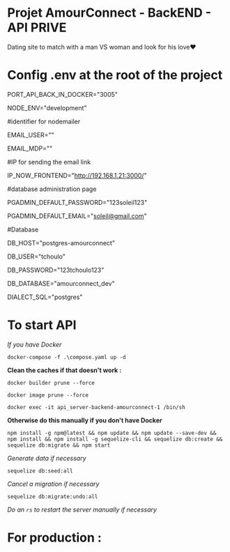 # Projet AmourConnect - BackEND - API PRIVE

Dating site to match with a man VS woman and look for his love❤️

# Config .env at the root of the project

PORT_API_BACK_IN_DOCKER="3005"

NODE_ENV="development"

#identifier for nodemailer

EMAIL_USER=""

EMAIL_MDP=""

#IP for sending the email link

IP_NOW_FRONTEND="http://192.168.1.21:3000/"

#database administration page

PGADMIN_DEFAULT_PASSWORD="123soleil123"

PGADMIN_DEFAULT_EMAIL="soleil@gmail.com"

#Database

DB_HOST="postgres-amourconnect"

DB_USER="tchoulo"

DB_PASSWORD="123tchoulo123"

DB_DATABASE="amourconnect_dev"

DIALECT_SQL="postgres" 


# To start API

*If you have Docker*

```
docker-compose -f .\compose.yaml up -d
```

**Clean the caches if that doesn't work :**

```
docker builder prune --force
```

```
docker image prune --force
```

```
docker exec -it api_server-backend-amourconnect-1 /bin/sh
```

**Otherwise do this manually if you don't have Docker**


`npm install -g npm@latest && npm update && npm update --save-dev && npm install && npm install -g sequelize-cli && sequelize db:create && sequelize db:migrate && npm start
`


*Generate data if necessary*

```
sequelize db:seed:all
```

*Cancel a migration if necessary*

```
sequelize db:migrate:undo:all
```


*Do an `rs` to restart the server manually if necessary*


# For production :